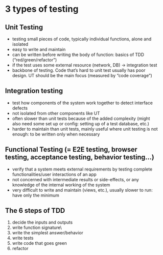 # 3 types of testing

## Unit Testing
- testing small pieces of code, typically individual functions, alone and isolated
- easy to write and maintain
- can be written before writing the body of function: basics of TDD (“red/green/refactor”)
- if the test uses some external resource (network, DB) -> integration test
- backbone of testing. Code that’s hard to unit test usually has poor design. UT should be the main focus (measured by “code coverage”)

## Integration testing
- test how components of the system work together to detect interface defects
- not isolated from other components like UT
- often slower than unit tests because of the added complexity (might also need some set up or config: setting up of a test database, etc.)
- harder to maintain than unit tests, mainly useful where unit testing is not enough: to be written only when necessary

## Functional Testing (= E2E testing, browser testing, acceptance testing, behavior testing…)
- verify that a system meets external requirements by testing complete functionalities/user interactions of an app
- not concerned with intermediate results or side-effects, or any knowledge of the internal working of the system
- very difficult to write and maintain (views, etc.), usually slower to run: have only the minimum


## The 6 steps of TDD
1. decide the inputs and outputs
2. write function signature\
3. write the simplest answer/behavior
4. write tests
5. write code that goes green
6. refactor
